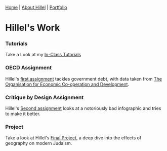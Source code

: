 [Home](https://hhochszt.github.io/94870-Portfolio) | [About Hillel](AboutHillel.md) | [Portfolio](Portfolio.md)

# Hillel's Work

### Tutorials

Take a Look at my [In-Class Tutorials](tutorials.md)

### OECD Assignment

Hillel's [first assignment](OECD.md) tackles government debt, with data taken from [The Organisation for Economic Co-operation and Development](https://OECD.org).

### Critique by Design Assignment

Hillel's [Second assignment](CBD.md) looks at a notoriously bad infographic and tries to make it better.

### Project

Take a look at Hillel's [Final Project](Project.md), a deep dive into the effects of geography on modern Judaism.
